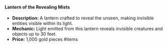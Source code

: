 #### Lantern of the Revealing Mists

- **Description:** A lantern crafted to reveal the unseen, making invisible entities visible within its light.
- **Mechanic:** Light emitted from this lantern reveals invisible creatures and objects up to 30 feet.
- **Price:** 1,000 gold pieces
#items